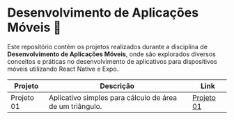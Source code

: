 # Desenvolvimento de Aplicações Móveis 📱

Este repositório contém os projetos realizados durante a disciplina de **Desenvolvimento de Aplicações Móveis**, onde são explorados diversos conceitos e práticas no desenvolvimento de aplicativos para dispositivos móveis utilizando React Native e Expo.

| Projeto | Descrição | Link |
|---------|-----------|------|
| Projeto 01 | Aplicativo simples para cálculo de área de um triângulo. | [Projeto 01](https://github.com/Analuizaleite/Desenvolvimento-de-Aplicacoes-Moveis/tree/main/CalculadoraTrinagulo) |
